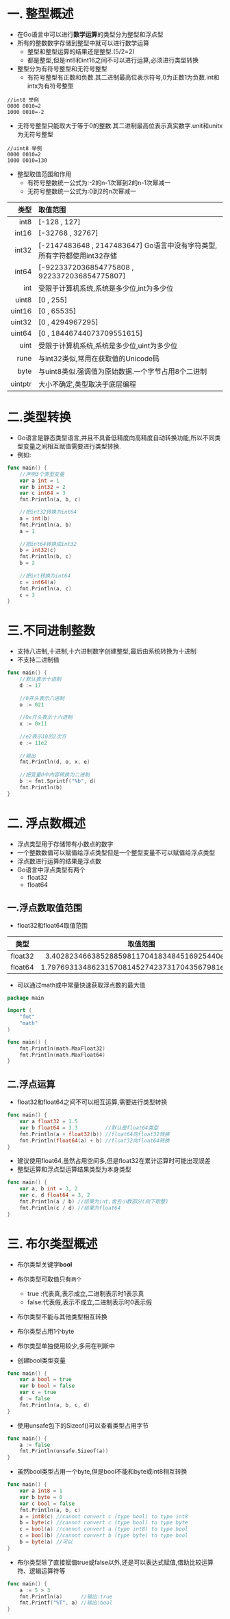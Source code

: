 # 一. 整型概述

* 在Go语言中可以进行**数学运算**的类型分为整型和浮点型
* 所有的整数数字存储到整型中就可以进行数学运算
  * 整型和整型运算的结果还是整型.(5/2=2)
  * 都是整型,但是int8和int16之间不可以进行运算,必须进行类型转换
* 整型分为有符号整型和无符号整型
  * 有符号整型有正数和负数.其二进制最高位表示符号,0为正数1为负数.int和intx为有符号整型

```
//int8 举例
0000 0010=2
1000 0010=-2
```

* 无符号整型只能取大于等于0的整数.其二进制最高位表示真实数字.unit和unitx为无符号整型

```
//uint8 举例
0000 0010=2
1000 0010=130
```

* 整型取值范围和作用
  * 有符号整数统一公式为:-2的n-1次幂到2的n-1次幂减一
  * 无符号整数统一公式为:0到2的n次幂减一

|     类型 | 取值范围                                                            |
|--------:|:-------------------------------------------------------------------|
|    int8 | [-128 , 127]                                                       |
|   int16 | [-32768 , 32767]                                                   |
|   int32 | [-2147483648 , 2147483647] Go语言中没有字符类型,所有字符都使用int32存储 |
|   int64 | [-9223372036854775808 , 9223372036854775807]                       |
|     int | 受限于计算机系统,系统是多少位,int为多少位                               |
|   uint8 | [0 , 255]                                                          |
|  uint16 | [0 , 65535]                                                        |
|  uint32 | [0 , 4294967295]                                                   |
|  uint64 | [0 , 18446744073709551615]                                         |
|    uint | 受限于计算机系统,系统是多少位,uint为多少位                              |
|    rune | 与int32类似,常用在获取值的Unicode码                                   |
|    byte | 与uint8类似.强调值为原始数据.一个字节占用8个二进制                       |
| uintptr | 大小不确定,类型取决于底层编程                                          |

# 二.类型转换

* Go语言是静态类型语言,并且不具备低精度向高精度自动转换功能,所以不同类型变量之间相互赋值需要进行类型转换.
* 例如:

```go
func main() {
	//声明3个类型变量
	var a int = 1
	var b int32 = 2
	var c int64 = 3
	fmt.Println(a, b, c)

	//把int32转换为int64
	a = int(b)
	fmt.Println(a, b)
	a = 1
	
	//把int64转换成int32
	b = int32(c)
	fmt.Println(b, c)
	b = 2
	
	//把int转换为int64
	c = int64(a)
	fmt.Println(a, c)
	c = 3
}
```

# 三.不同进制整数

* 支持八进制,十进制,十六进制数字创建整型,最后由系统转换为十进制
* 不支持二进制值

```go
func main() {
	//默认表示十进制
	d := 17
	
	//0开头表示八进制
	o := 021
	
	//0x开头表示十六进制
	x := 0x11
	
	//e2表示10的2次方
	e := 11e2
	
	//输出
	fmt.Println(d, o, x, e)
	
	//把变量d中内容转换为二进制
	b := fmt.Sprintf("%b", d)
	fmt.Println(b)
}
```

# 二. 浮点数概述

* 浮点类型用于存储带有小数点的数字
* 一个整数数值可以赋值给浮点类型但是一个整型变量不可以赋值给浮点类型
* 浮点数进行运算的结果是浮点数
* Go语言中浮点类型有两个
  * float32
  * float64

## 一.浮点数取值范围

* float32和float64取值范围

|   类型   |                    取值范围                     |
|:-------:|:----------------------------------------------:|
| float32 |  3.40282346638528859811704183484516925440e+38  |
| float64 | 1.797693134862315708145274237317043567981e+308 |

* 可以通过math或中常量快速获取浮点数的最大值

```go
package main

import (
	"fmt"
	"math"
)

func main() {
	fmt.Println(math.MaxFloat32)
	fmt.Println(math.MaxFloat64)
}
```

## 二.浮点运算

* float32和float64之间不可以相互运算,需要进行类型转换

```go
func main() {
	var a float32 = 1.5
	var b float64 = 3.3         //默认是float64类型
	fmt.Println(a + float32(b)) //float64向float32转换
	fmt.Println(float64(a) + b) //float32向float64转换
}
```

* 建议使用float64,虽然占用空间多,但是float32在累计运算时可能出现误差
* 整型运算和浮点型运算结果类型为本身类型

```go
func main() {
	var a, b int = 3, 2
	var c, d float64 = 3, 2
	fmt.Println(a / b) //结果为int,舍去小数部分(向下取整)
	fmt.Println(c / d) //结果为float64
}
```


# 三. 布尔类型概述

* 布尔类型关键字**bool**
* 布尔类型可取值只有`两个`
  * true :代表真,表示成立,二进制表示时1表示真
  * false:代表假,表示不成立,二进制表示时0表示假
* 布尔类型不能与其他类型相互转换
* 布尔类型占用1个byte
* 布尔类型单独使用较少,多用在判断中


* 创建bool类型变量

```go
func main() {
	var a bool = true
	var b bool = false
	var c = true
	d := false
	fmt.Println(a, b, c, d)
}
```

* 使用unsafe包下的Sizeof()可以查看类型占用字节

```go
func main() {
	a := false
	fmt.Println(unsafe.Sizeof(a))
}
```

* 虽然bool类型占用一个byte,但是bool不能和byte或int8相互转换

```go
func main() {
	var a int8 = 1
	var b byte = 0
	var c bool = false
	fmt.Println(a, b, c)
	a = int8(c) //cannot convert c (type bool) to type int8
	b = byte(c) //cannot convert c (type bool) to type byte
	c = bool(a) //cannot convert a (type int8) to type bool
	c = bool(b) //cannot convert b (type byte) to type bool
	b = byte(a) //可以
}
```

* 布尔类型除了直接赋值true或false以外,还是可以表达式赋值,借助比较运算符、逻辑运算符等

```go
func main() {
	a := 5 > 3
	fmt.Println(a)      //输出:true
	fmt.Printf("%T", a) //输出:bool
}
```


